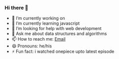 ### Hi there 👋

<!--
**charandeep-U/charandeep-U** is a ✨ _special_ ✨ repository because its `README.md` (this file) appears on your GitHub profile.

Here are some ideas to get you started:-->
<!-- - 👯 I’m looking to collaborate on ... -->

- 🔭 I’m currently working on 
- 🌱 I’m currently learning javascript
- 🤔 I’m looking for help with web development
- 💬 Ask me about data structures and algorithms
- 📫 How to reach me: [Email](charandeep.uppalapati@gmail.com)
- 😄 Pronouns: he/his
- ⚡ Fun fact: i watched onepiece upto latest episode

